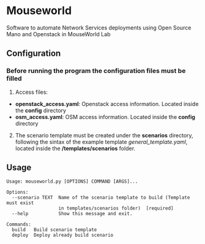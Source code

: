 # Mouseworld
Software to automate Network Services deployments using Open Source Mano and Openstack in MouseWorld Lab

## Configuration
### Before running the program the configuration files must be filled
1. Access files:
- **openstack_access.yaml**: Openstack access information. Located inside the **config** directory
- **osm_access.yaml**: OSM access information. Located inside the **config** directory

2. The scenario template must be created under the **scenarios** directory, following the sintax of the example template *general_template.yaml*, located inside the **/templates/scenarios** folder.

## Usage

```
Usage: mouseworld.py [OPTIONS] COMMAND [ARGS]...

Options:
  --scenario TEXT  Name of the scenario template to build (Template must exist       
                   in templates/scenarios folder)  [required]
  --help           Show this message and exit.

Commands:
  build   Build scenario template
  deploy  Deploy already build scenario
```